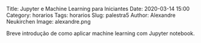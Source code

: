 Title: Jupyter e Machine Learning para Iniciantes
Date: 2020-03-14 15:00
Category: horarios
Tags: horarios
Slug: palestra5
Author: Alexandre Neukirchen
Image: alexandre.png

Breve introdução de como aplicar machine learning com Jupyter notebook.